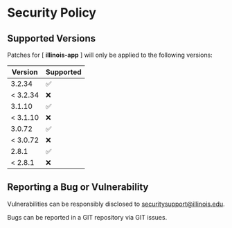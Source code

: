 # Security Policy

## Supported Versions

Patches for [ **illinois-app** ] will only be applied to the following versions:

| Version | Supported |
| ------- | ------------------ |
| 3.2.34 | :white_check_mark: |
| < 3.2.34 | :x: |
| 3.1.10 | :white_check_mark: |
| < 3.1.10 | :x: |
| 3.0.72 | :white_check_mark: |
| < 3.0.72 | :x: |
| 2.8.1 | :white_check_mark: |
| < 2.8.1 | :x: |

## Reporting a Bug or Vulnerability

Vulnerabilities can be responsibly disclosed to [securitysupport@illinois.edu](mailto:securitysupport@illinois.edu).

Bugs can be reported in a GIT repository via GIT issues.